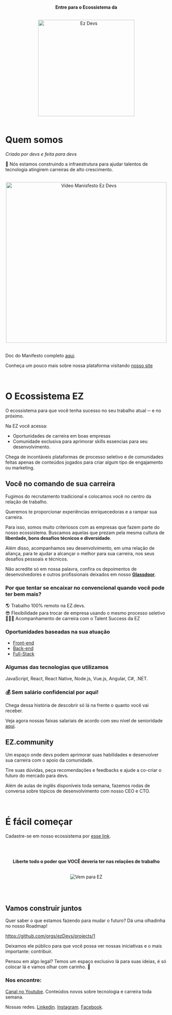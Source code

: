<div align="center">
	<br />
  <p><b>Entre para o Ecossistema da</b></p><br>
	<img src="https://i2.wp.com/ezdevs.com.br/wp-content/uploads/2019/02/EZdevs.png?fit=353%2C96&ssl=1" alt="Ez Devs" width="300" />
	<br />
  <br />
</div>


# Quem somos

<i>Criada por devs e feita para devs</i>

🚀 Nós estamos construindo a infraestrutura para ajudar talentos de tecnologia atingirem carreiras de alto crescimento.

<div align="center">
	<br />
	<a href="https://www.youtube.com/watch?v=f2nZ_k4OOdQ">
	<img src="https://user-images.githubusercontent.com/62026908/172405194-c735b7f8-54e9-4758-8c8b-1dc50eed9266.png" alt="Vídeo Manisfesto Ez Devs" width="500" />
	</a>
	<br />
  <br />
</div>

Doc do Manifesto completo [aqui](https://manifesto.ezdevs.com/).

Conheça um pouco mais sobre nossa plataforma visitando [nosso site](https://talents.ezdevs.com/?utm_source=github&ref=g_git)

<br />

# O Ecossistema EZ

O ecossistema para que você tenha sucesso no seu trabalho atual ─ e no próximo.

Na EZ você acessa:
- Oportunidades de carreira em boas empresas
- Comunidade exclusiva para aprimorar skills essencias para seu desenvolvimento.

Chega de incontáveis plataformas de processo seletivo e de comunidades feitas apenas de conteúdos jogados para criar algum tipo de engajamento ou marketing.


## Você no comando de sua carreira

Fugimos do recrutamento tradicional e colocamos você no centro da relação de trabalho. 

Queremos te proporcionar experiências enriquecedoras e a rampar sua carreira. 

Para isso, somos muito criteriosos com as empresas que fazem parte do nosso ecossistema. Buscamos aquelas que prezam pela mesma cultura de **liberdade, bons desafios técnicos e diversidade**.

Além disso, acompanhamos seu desenvolvimento, em uma relação de aliança, para te ajudar a alcançar o melhor para sua carreira, nos seus desafios pessoais e técnicos.

Não acredite só em nossa palavra, confira os depoimentos de desenvolvedores e outros profissionais deixados em nosso **[Glassdoor](https://www.glassdoor.com.br/Vis%C3%A3o-geral/Trabalhar-na-Ez-devs-EI_IE2784896.13,20.htm)**.


### Por que tentar se encaixar no convencional quando você pode ter bem mais?

🌎 Trabalho 100% remoto na EZ.devs. <br />
😎 Flexibilidade para trocar de empresa usando o mesmo processo seletivo <br />
👩🏽‍💻 Acompanhamento de carreira com o Talent Success da EZ <br />

### Oportunidades baseadas na sua atuação

- [Front-end](https://github.com/ezDevs/vagas-ez/issues/19) <br />
- [Back-end](https://github.com/ezDevs/vagas-ez/issues/18) <br />
- [Full-Stack](https://github.com/ezDevs/vagas-ez/issues/20) <br />

### Algumas das tecnologias que utilizamos

JavaScript, React, React Native, Node.js, Vue.js, Angular, C#, .NET.

### 💰 Sem salário confidencial por aqui!
Chega dessa história de descobrir só lá na frente o quanto você vai receber. 

Veja agora nossas faixas salariais de acordo com seu nível de senioridade [aqui](https://talents.ezdevs.com/carreira/salarios/?ref=g_git).


## EZ.community

Um espaço onde devs podem aprimorar suas habilidades e desenvolver sua carreira com o apoio da comunidade.

Tire suas dúvidas, peça recomendações e feedbacks e ajude a co-criar o futuro do mercado para devs.

Além de aulas de inglês disponíveis toda semana, fazemos rodas de conversa sobre tópicos de desenvolvimento com nosso CEO e CTO. 

<br />


# É fácil começar

Cadastre-se em nosso ecossistema por [esse link](https://app.ezdevs.com.br/cadastro?utm_source=github&ref=g_git). 

<div align="center">
	<br />
  <br />
  <p><b>Liberte todo o poder que VOCÊ deveria ter nas relações de trabalho</b></p><br>
	<img src="https://media-exp3.licdn.com/dms/image/C561BAQH2IqoObjNYUQ/company-background_10000/0/1579711492253?e=2159024400&v=beta&t=KYqP8Sr1QAUQRWHyvQO-2nXpZbZB8MFh-9LQ4erh0iw" alt="Vem para EZ"/>
	<br />
</div>

<br /><br />

## Vamos construir juntos
Quer saber o que estamos fazendo para mudar o futuro? Dá uma olhadinha no nosso Roadmap!

https://github.com/orgs/ezDevs/projects/1

Deixamos ele público para que você possa ver nossas iniciativas e o mais importante: contribuir.

Pensou em algo legal?
Temos um espaço exclusivo lá para suas ideias, é só colocar lá e vamos olhar com carinho. 💙


### Nos encontre: 

[Canal no Youtube](https://youtube.com.br/ezdevs). Conteúdos novos sobre tecnologia e carreira toda semana. 

Nossas redes. [Linkedin](https://www.linkedin.com/company/ez-devs). [Instagram](https://instagram.com/ez.devs). [Facebook](https://facebook.com/ezdevs).
